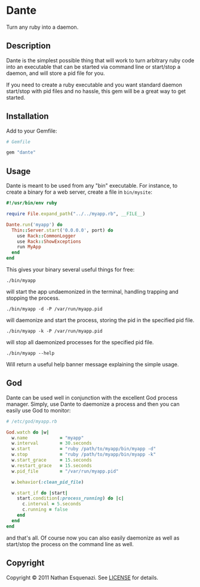 # Dante

Turn any ruby into a daemon.

## Description

Dante is the simplest possible thing that will work to turn arbitrary ruby code into an executable that
can be started via command line or start/stop a daemon, and will store a pid file for you.

If you need to create a ruby executable and you want standard daemon start/stop with pid files
and no hassle, this gem will be a great way to get started.

## Installation

Add to your Gemfile:

```ruby
# Gemfile

gem "dante"
```

## Usage

Dante is meant to be used from any "bin" executable. For instance, to create a binary for a web server, create a file in `bin/mysite`:

```ruby
#!/usr/bin/env ruby

require File.expand_path("../../myapp.rb", __FILE__)

Dante.run('myapp') do
  Thin::Server.start('0.0.0.0', port) do
    use Rack::CommonLogger
    use Rack::ShowExceptions
    run MyApp
  end
end
```

This gives your binary several useful things for free:

```
./bin/myapp
```

will start the app undaemonized in the terminal, handling trapping and stopping the process.

```
./bin/myapp -d -P /var/run/myapp.pid
```

will daemonize and start the process, storing the pid in the specified pid file.

```
./bin/myapp -k -P /var/run/myapp.pid
```

will stop all daemonized processes for the specified pid file.

```
./bin/myapp --help
```

Will return a useful help banner message explaining the simple usage.

## God

Dante can be used well in conjunction with the excellent God process manager. Simply, use Dante to daemonize a process
and then you can easily use God to monitor:

```ruby
# /etc/god/myapp.rb

God.watch do |w|
  w.name            = "myapp"
  w.interval        = 30.seconds
  w.start           = "ruby /path/to/myapp/bin/myapp -d"
  w.stop            = "ruby /path/to/myapp/bin/myapp -k"
  w.start_grace     = 15.seconds
  w.restart_grace   = 15.seconds
  w.pid_file        = "/var/run/myapp.pid"

  w.behavior(:clean_pid_file)

  w.start_if do |start|
    start.condition(:process_running) do |c|
      c.interval = 5.seconds
      c.running = false
    end
  end
end
```

and that's all. Of course now you can also easily daemonize as well as start/stop the process on the command line as well.

## Copyright

Copyright © 2011 Nathan Esquenazi. See [LICENSE](https://github.com/bazaarlabs/dante/blob/master/LICENSE) for details.